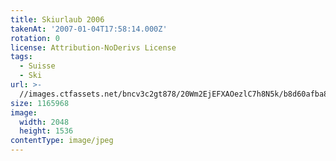 ```yaml
---
title: Skiurlaub 2006
takenAt: '2007-01-04T17:58:14.000Z'
rotation: 0
license: Attribution-NoDerivs License
tags:
  - Suisse
  - Ski
url: >-
  //images.ctfassets.net/bncv3c2gt878/20Wm2EjEFXAOezlC7h8N5k/b8d60afba8a584984ad31b8ebb028b93/skiurlaub-2006_4560279372_o
size: 1165968
image:
  width: 2048
  height: 1536
contentType: image/jpeg
---
```


